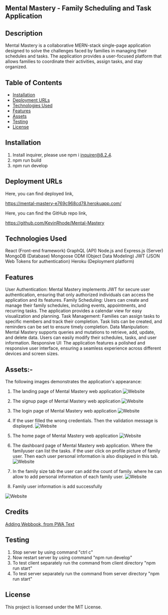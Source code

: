 ## Mental Mastery - Family Scheduling and Task Application

## Description
Mental Mastery is a collaborative MERN-stack single-page application designed to solve the challenges faced by families in managing their schedules and tasks. The application provides a user-focused platform that allows families to coordinate their activities, assign tasks, and stay organized.



## Table of Contents

 *  [Installation](#installation)
 *  [Deployment URLs](#DeploymentURLs)
 *  [Technologies Used](#TechnologiesUsed)
 *  [Features](#Features)
 *  [Assets](#Assets)
 *  [Testing](#testing)
 *  [License](#license)


## Installation

1. Install inquirer, please use npm i inquirer@8.2.4.
2. npm run build
3. npm run develop


## Deployment URLs

Here, you can find deployed link,

https://mental-mastery-e769c968cd78.herokuapp.com/


Here, you can find the GitHub repo link,

https://github.com/KevinRhode/Mental-Mastery



## Technologies Used
React (Front-end framework)
GraphQL (API)
Node.js and Express.js (Server)
MongoDB (Database)
Mongoose ODM (Object Data Modeling)
JWT (JSON Web Tokens for authentication)
Heroku (Deployment platform)

## Features
User Authentication: Mental Mastery implements JWT for secure user authentication, ensuring that only authorized individuals can access the application and its features.
Family Scheduling: Users can create and manage their family schedules, including events, appointments, and recurring tasks. The application provides a calendar view for easy visualization and planning.
Task Management: Families can assign tasks to specific members and track their completion. Task lists can be created, and reminders can be set to ensure timely completion.
Data Manipulation: Mental Mastery supports queries and mutations to retrieve, add, update, and delete data. Users can easily modify their schedules, tasks, and user information.
Responsive UI: The application features a polished and responsive user interface, ensuring a seamless experience across different devices and screen sizes.


## Assets:-

The following images demonstrates the application's appearance:

1. The landing page of Mental Mastery web application
![Website](./client/src/assets/Screenshot1.png)

2. The signup page of Mental Mastery web application
![Website](./client/src/assets/Screenshot2.png)

3. The login page of Mental Mastery web application
![Website](./client/src/assets/Screenshot3.png)

4. If the user filled the wrong credentials. Then the validation message is displayed.
![Website](./client/src/assets/Screenshot4.png)

5. The home page of Mental Mastery web application
![Website](./client/src/assets/Screenshot5.png)

6. The dashboard page of Mental Mastery web application. Where the familyuser can list the tasks. if the user click on profile picture of family user. Then each user personal information is also displayed in this tab. 
![Website](./client/src/assets/Screenshot6.png)

7. In the family size tab the user can add the count of family. where he can allow to add personal information of each family user.
![Website](./client/src/assets/Screenshot7.png)

8. Family user information is add successfully

![Website](./client/src/assets/Screenshot8.png)

## Credits

[Adding Webbook, from PWA Text](https://stackoverflow.com/questions/65396446/how-to-add-workbox-to-react-post-update)

## Testing

1. Stop server by using command "ctrl c"
2. Now restart server by using command "npm run develop"
3. To test client separately run the command from client directory "npm run start"
4. To test server separately run the command from server directory "npm run start" 


## License
This project is licensed under the MIT License.
